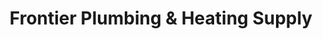 ---
title: "Frontier Plumbing & Heating Supply"
url: /regina/frontier-plumbing-und-heating-supply/
shop: Eisenwaren
---